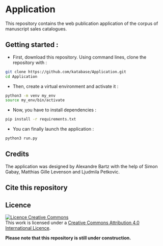 # Application

This repository contains the web publication application of the corpus of manuscript sales catalogues.

## Getting started :

* First, download this repository. Using command lines, clone the repository with :
```bash
git clone https://github.com/katabase/Application.git
cd Application
```
* Then, create a virtual environment and activate it :
```bash
python3 -m venv my_env
source my_env/bin/activate
```
* Now, you have to install dependencies :
```bash
pip install -r requirements.txt
```
* You can finally launch the application :
```bash
python3 run.py
```

## Credits

The application was designed by Alexandre Bartz with the help of Simon Gabay, Matthias Gille Levenson and Ljudmila Petkovic.

## Cite this repository

## Licence
<a rel="license" href="http://creativecommons.org/licenses/by/4.0/"><img alt="Licence Creative Commons" style="border-width:0" src="https://i.creativecommons.org/l/by/4.0/88x31.png" /></a><br />This work is licensed under a <a rel="license" href="http://creativecommons.org/licenses/by/4.0/">Creative Commons Attribution 4.0 International Licence</a>.

__Please note that this repository is still under construction.__